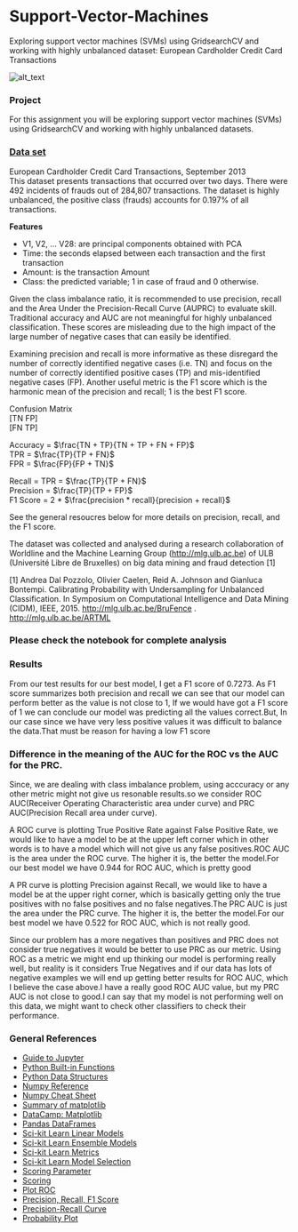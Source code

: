 # Support-Vector-Machines
Exploring support vector machines (SVMs) using GridsearchCV and working with highly unbalanced dataset: European Cardholder Credit Card Transactions

![alt_text](https://lh4.googleusercontent.com/proxy/1b4sPrViWc4PFplKgTrIDcYGiIo94tlcXeOYXlY5X788TL3cwiSPDn9yfv9SAsd5DlXSEJViK84IsXfr3-44iXyoFq3Ozw)


### Project
For this assignment you will be exploring support vector machines (SVMs)
using GridsearchCV and working with highly unbalanced datasets.


### [Data set](https://www.kaggle.com/kerneler/starter-credit-card-fraud-detection-e6d0de2d-9)
European Cardholder Credit Card Transactions, September 2013  
This dataset presents transactions that occurred over two days. There were 492 incidents of 
frauds out of 284,807 transactions. The dataset is highly unbalanced, the positive class 
(frauds) accounts for 0.197% of all transactions.

__Features__  
* V1, V2, ... V28: are principal components obtained with PCA  
* Time: the seconds elapsed between each transaction and the first transaction  
* Amount: is the transaction Amount  
* Class: the predicted variable; 1 in case of fraud and 0 otherwise.  

Given the class imbalance ratio, it is recommended to use precision, recall and the 
Area Under the Precision-Recall Curve (AUPRC) to evaluate skill. Traditional accuracy 
and AUC are not meaningful for highly unbalanced classification. These scores are 
misleading due to the high impact of the large number of negative cases that can easily
be identified. 

Examining precision and recall is more informative as these disregard the number of 
correctly identified negative cases (i.e. TN) and focus on the number of correctly 
identified positive cases (TP) and mis-identified negative cases (FP). Another useful 
metric is the F1 score which is the harmonic mean of the precision and recall; 1 is the 
best F1 score.

Confusion Matrix  
[TN  FP]  
[FN  TP]

Accuracy = $\frac{TN + TP}{TN + TP + FN + FP}$  
TPR = $\frac{TP}{TP + FN}$  
FPR = $\frac{FP}{FP + TN}$  

Recall = TPR = $\frac{TP}{TP + FN}$  
Precision = $\frac{TP}{TP + FP}$  
F1 Score = 2 * $\frac{precision * recall}{precision + recall}$  

See the general resoucres below for more details on precision, recall, and the F1 score.


The dataset was collected and analysed during a research collaboration of 
Worldline and the Machine Learning Group (http://mlg.ulb.ac.be) of ULB (Université 
Libre de Bruxelles) on big data mining and fraud detection [1]

[1] Andrea Dal Pozzolo, Olivier Caelen, Reid A. Johnson and Gianluca Bontempi.
Calibrating Probability with Undersampling for Unbalanced Classification. In Symposium
on Computational Intelligence and Data Mining (CIDM), IEEE, 2015.
http://mlg.ulb.ac.be/BruFence . http://mlg.ulb.ac.be/ARTML

### Please check the notebook for complete analysis

### Results
From our test results for our best model, I get a F1 score of 0.7273. As F1 score summarizes both precision and recall we can see that our model can perform better as the value is not close to 1, If we would have got a F1 score of 1 we can conclude our model was predicting all the values correct.But, In our case since we have very less positive values it was difficult to balance the data.That must be reason for having a low F1 score

### Difference in the meaning of the AUC for the ROC vs the AUC for the PRC.
Since, we are dealing with class imbalance problem, using acccuracy or any other metric might not give us resonable results.so we consider ROC AUC(Receiver Operating Characteristic area under curve) and PRC AUC(Precision Recall area under curve).

A ROC curve is plotting True Positive Rate against False Positive Rate, we would like to have a model to be at the upper left corner which in other words is to have a model which will not give us any false positives.ROC AUC is the area under the ROC curve. The higher it is, the better the model.For our best model we have 0.944
for ROC AUC, which is pretty good

A PR curve is plotting Precision against Recall, we would like to have a model be at the upper right corner, which is basically getting only the true positives with no false positives and no false negatives.The PRC AUC is just the area under the PRC curve. The higher it is, the better the model.For our best model we have 0.522 for ROC AUC, which is not really good.

Since our problem has a more negatives than positives and PRC does not consider true negatives it would be better to use PRC as our metric. Using ROC as a metric we might end up thinking our model is performing really well, but reality is it considers True Negatives and if our data has lots of negative examples we will end up getting better results for ROC AUC, which I believe the case above.I have a really good ROC AUC value, but my PRC AUC is not close to good.I can say that my model is not performing well on this data, we might want to check other classifiers to check their performance.


### General References
* [Guide to Jupyter](https://www.datacamp.com/community/tutorials/tutorial-jupyter-notebook)
* [Python Built-in Functions](https://docs.python.org/3/library/functions.html)
* [Python Data Structures](https://docs.python.org/3/tutorial/datastructures.html)
* [Numpy Reference](https://docs.scipy.org/doc/numpy/reference/index.html)
* [Numpy Cheat Sheet](https://s3.amazonaws.com/assets.datacamp.com/blog_assets/Numpy_Python_Cheat_Sheet.pdf)
* [Summary of matplotlib](https://matplotlib.org/3.1.1/api/pyplot_summary.html)
* [DataCamp: Matplotlib](https://www.datacamp.com/community/tutorials/matplotlib-tutorial-python?utm_source=adwords_ppc&utm_campaignid=1565261270&utm_adgroupid=67750485268&utm_device=c&utm_keyword=&utm_matchtype=b&utm_network=g&utm_adpostion=1t1&utm_creative=332661264365&utm_targetid=aud-299261629574:dsa-473406587955&utm_loc_interest_ms=&utm_loc_physical_ms=9026223&gclid=CjwKCAjw_uDsBRAMEiwAaFiHa8xhgCsO9wVcuZPGjAyVGTitb_-fxYtkBLkQ4E_GjSCZFVCqYCGkphoCjucQAvD_BwE)
* [Pandas DataFrames](https://urldefense.proofpoint.com/v2/url?u=https-3A__pandas.pydata.org_pandas-2Ddocs_stable_reference_api_pandas.DataFrame.html&d=DwMD-g&c=qKdtBuuu6dQK9MsRUVJ2DPXW6oayO8fu4TfEHS8sGNk&r=9ngmsG8rSmDSS-O0b_V0gP-nN_33Vr52qbY3KXuDY5k&m=mcOOc8D0knaNNmmnTEo_F_WmT4j6_nUSL_yoPmGlLWQ&s=h7hQjqucR7tZyfZXxnoy3iitIr32YlrqiFyPATkW3lw&e=)
* [Sci-kit Learn Linear Models](https://scikit-learn.org/stable/modules/classes.html#module-sklearn.linear_model)
* [Sci-kit Learn Ensemble Models](https://scikit-learn.org/stable/modules/classes.html#module-sklearn.ensemble)
* [Sci-kit Learn Metrics](https://scikit-learn.org/stable/modules/classes.html#module-sklearn.metrics)
* [Sci-kit Learn Model Selection](https://scikit-learn.org/stable/modules/classes.html#module-sklearn.model_selection)
* [Scoring Parameter](https://scikit-learn.org/stable/modules/model_evaluation.html#scoring-parameter)
* [Scoring](https://scikit-learn.org/stable/modules/model_evaluation.html#scoring)
* [Plot ROC](https://scikit-learn.org/stable/auto_examples/model_selection/plot_roc.html)
* [Precision, Recall, F1 Score](https://en.wikipedia.org/wiki/Precision_and_recall)
* [Precision-Recall Curve](https://acutecaretesting.org/en/articles/precision-recall-curves-what-are-they-and-how-are-they-used)
* [Probability Plot](https://www.itl.nist.gov/div898/handbook/eda/section3/normprpl.htm)
